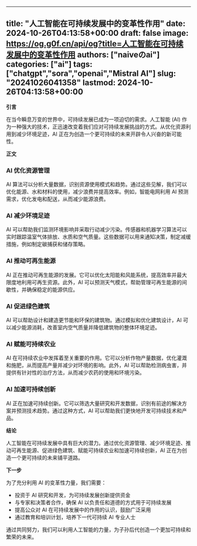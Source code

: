 
---
title: "人工智能在可持续发展中的变革性作用"
date: 2024-10-26T04:13:58+00:00
draft: false
image: https://og.g0f.cn/api/og?title=人工智能在可持续发展中的变革性作用
authors: ["naiveのai"]
categories: ["ai"]
tags: ["chatgpt","sora","openai","Mistral AI"]
slug: "20241026041358"
lastmod: 2024-10-26T04:13:58+00:00
---
**引言**

在当今瞬息万变的世界中，可持续发展已成为一项迫切的需求。人工智能 (AI) 作为一种强大的技术，正迅速改变着我们应对可持续发展挑战的方式。从优化资源利用到减少环境足迹，AI 正在为创造一个更可持续的未来开辟令人兴奋的新可能性。

**正文**

### AI 优化资源管理

AI 算法可以分析大量数据，识别资源使用模式和趋势。通过这些见解，我们可以优化能源、水和材料的使用，减少浪费并提高效率。例如，智能电网利用 AI 预测需求，优化发电和配送，从而减少能源浪费。

### AI 减少环境足迹

AI 可以帮助我们监测环境影响并采取行动减少污染。传感器和机器学习算法可以实时跟踪温室气体排放、水质和空气质量。这些数据可以用来通知决策，制定减缓措施，例如制定碳捕获和储存策略。

### AI 推动可再生能源

AI 正在推动可再生能源的发展。它可以优化太阳能和风能系统，提高效率并最大限度地利用可再生资源。此外，AI 可以预测天气模式，帮助管理可再生能源的间歇性，并确保稳定的能源供应。

### AI 促进绿色建筑

AI 可以帮助设计和建造更节能和环保的建筑物。通过模拟和优化建筑设计，AI 可以减少能源消耗，改善室内空气质量并降低建筑物的整体环境足迹。

### AI 赋能可持续农业

AI 在可持续农业中发挥着至关重要的作用。它可以分析作物产量数据，优化灌溉和施肥，从而提高产量并减少对环境的影响。此外，AI 可以帮助检测病虫害，并提供有针对性的治疗方法，从而减少农药的使用和环境污染。

### AI 加速可持续创新

AI 正在加速可持续创新。它可以筛选大量研究和开发数据，识别有前途的解决方案并预测技术趋势。通过这种方式，AI 可以帮助我们更快地开发可持续技术和产品。

**结论**

人工智能在可持续发展中具有巨大的潜力。通过优化资源管理、减少环境足迹、推动可再生能源、促进绿色建筑、赋能可持续农业和加速可持续创新，AI 正在为创造一个更可持续的未来铺平道路。

**下一步**

为了充分利用 AI 的变革性力量，我们需要：

- 投资于 AI 研究和开发，为可持续发展创新提供资金
- 与专家和决策者合作，确保 AI 以负责任和道德的方式用于可持续发展
- 提高公众对 AI 在可持续发展中的作用的认识，鼓励广泛采用
- 通过教育和培训计划，培养下一代可持续 AI 专业人士

通过共同努力，我们可以利用人工智能的力量，为子孙后代创造一个更加可持续和繁荣的未来。